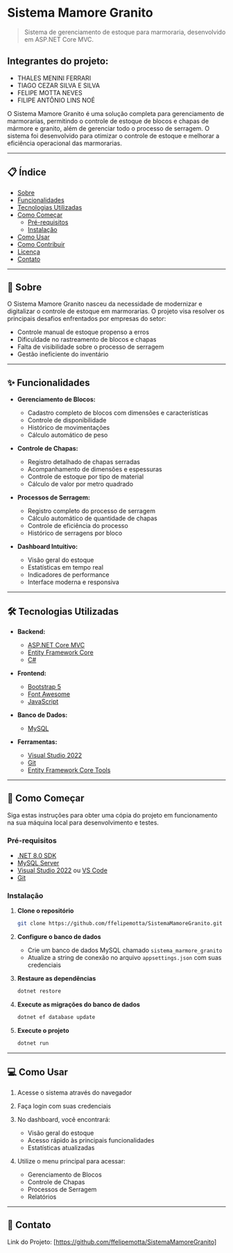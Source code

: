 # Sistema Mamore Granito

> Sistema de gerenciamento de estoque para marmoraria, desenvolvido em ASP.NET Core MVC.

## Integrantes do projeto: 

- THALES MENINI FERRARI
- TIAGO CEZAR SILVA E SILVA
- FELIPE MOTTA NEVES 
- FILIPE ANTÔNIO LINS NOÉ



O Sistema Mamore Granito é uma solução completa para gerenciamento de marmorarias, permitindo o controle de estoque de blocos e chapas de mármore e granito, além de gerenciar todo o processo de serragem. O sistema foi desenvolvido para otimizar o controle de estoque e melhorar a eficiência operacional das marmorarias.

---

## 📋 Índice

- [Sobre](#sobre)
- [Funcionalidades](#funcionalidades)
- [Tecnologias Utilizadas](#tecnologias-utilizadas)
- [Como Começar](#como-começar)
  - [Pré-requisitos](#pré-requisitos)
  - [Instalação](#instalação)
- [Como Usar](#como-usar)
- [Como Contribuir](#como-contribuir)
- [Licença](#licença)
- [Contato](#contato)

---

## 🧐 Sobre

O Sistema Mamore Granito nasceu da necessidade de modernizar e digitalizar o controle de estoque em marmorarias. O projeto visa resolver os principais desafios enfrentados por empresas do setor:

- Controle manual de estoque propenso a erros
- Dificuldade no rastreamento de blocos e chapas
- Falta de visibilidade sobre o processo de serragem
- Gestão ineficiente do inventário

---

## ✨ Funcionalidades

- **Gerenciamento de Blocos:**
  - Cadastro completo de blocos com dimensões e características
  - Controle de disponibilidade
  - Histórico de movimentações
  - Cálculo automático de peso

- **Controle de Chapas:**
  - Registro detalhado de chapas serradas
  - Acompanhamento de dimensões e espessuras
  - Controle de estoque por tipo de material
  - Cálculo de valor por metro quadrado

- **Processos de Serragem:**
  - Registro completo do processo de serragem
  - Cálculo automático de quantidade de chapas
  - Controle de eficiência do processo
  - Histórico de serragens por bloco

- **Dashboard Intuitivo:**
  - Visão geral do estoque
  - Estatísticas em tempo real
  - Indicadores de performance
  - Interface moderna e responsiva

---

## 🛠️ Tecnologias Utilizadas

- **Backend:**
  - [ASP.NET Core MVC](https://dotnet.microsoft.com/apps/aspnet/mvc)
  - [Entity Framework Core](https://docs.microsoft.com/pt-br/ef/core/)
  - [C#](https://docs.microsoft.com/pt-br/dotnet/csharp/)

- **Frontend:**
  - [Bootstrap 5](https://getbootstrap.com/)
  - [Font Awesome](https://fontawesome.com/)
  - [JavaScript](https://developer.mozilla.org/pt-BR/docs/Web/JavaScript)

- **Banco de Dados:**
  - [MySQL](https://www.mysql.com/)

- **Ferramentas:**
  - [Visual Studio 2022](https://visualstudio.microsoft.com/pt-br/)
  - [Git](https://git-scm.com/)
  - [Entity Framework Core Tools](https://docs.microsoft.com/pt-br/ef/core/cli/dotnet)

---

## 🚀 Como Começar

Siga estas instruções para obter uma cópia do projeto em funcionamento na sua máquina local para desenvolvimento e testes.

### Pré-requisitos

- [.NET 8.0 SDK](https://dotnet.microsoft.com/download/dotnet/8.0)
- [MySQL Server](https://dev.mysql.com/downloads/mysql/)
- [Visual Studio 2022](https://visualstudio.microsoft.com/pt-br/) ou [VS Code](https://code.visualstudio.com/)
- [Git](https://git-scm.com/)

### Instalação

1. **Clone o repositório**
   ```bash
   git clone https://github.com/ffelipemotta/SistemaMamoreGranito.git
   ```

2. **Configure o banco de dados**
   - Crie um banco de dados MySQL chamado `sistema_marmore_granito`
   - Atualize a string de conexão no arquivo `appsettings.json` com suas credenciais

3. **Restaure as dependências**
   ```bash
   dotnet restore
   ```

4. **Execute as migrações do banco de dados**
   ```bash
   dotnet ef database update
   ```

5. **Execute o projeto**
   ```bash
   dotnet run
   ```

---

## 💻 Como Usar

1. Acesse o sistema através do navegador
2. Faça login com suas credenciais
3. No dashboard, você encontrará:
   - Visão geral do estoque
   - Acesso rápido às principais funcionalidades
   - Estatísticas atualizadas

4. Utilize o menu principal para acessar:
   - Gerenciamento de Blocos
   - Controle de Chapas
   - Processos de Serragem
   - Relatórios

---

## 📧 Contato

Link do Projeto: [https://github.com/ffelipemotta/SistemaMamoreGranito]